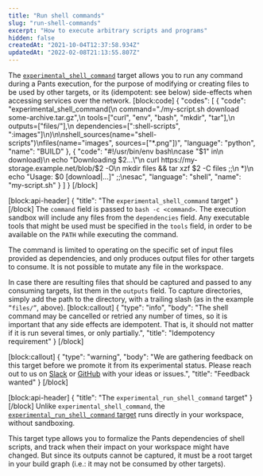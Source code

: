 ```yaml
---
title: "Run shell commands"
slug: "run-shell-commands"
excerpt: "How to execute arbitrary scripts and programs"
hidden: false
createdAt: "2021-10-04T12:37:58.934Z"
updatedAt: "2022-02-08T21:13:55.807Z"
---
```

The [`experimental_shell_command`](doc:reference-experimental_shell_command) target allows you to run any command during a Pants execution, for the purpose of modifying or creating files to be used by other targets, or its (idempotent: see below) side-effects when accessing services over the network.
[block:code]
{
  "codes": [
    {
      "code": "experimental_shell_command(\n    command=\"./my-script.sh download some-archive.tar.gz\",\n    tools=[\"curl\", \"env\", \"bash\", \"mkdir\", \"tar\"],\n    outputs=[\"files/\"],\n    dependencies=[\":shell-scripts\", \":images\"]\n)\n\nshell_sources(name=\"shell-scripts\")\nfiles(name=\"images\", sources=[\"*.png\"])",
      "language": "python",
      "name": "BUILD"
    },
    {
      "code": "#!/usr/bin/env bash\ncase \"$1\" in\n    download)\n        echo \"Downloading $2...\"\n        curl https://my-storage.example.net/blob/$2 -O\n        mkdir files && tar xzf $2 -C files ;;\n     *)\n        echo \"Usage: $0 [download|...]\" ;;\nesac",
      "language": "shell",
      "name": "my-script.sh"
    }
  ]
}
[/block]

[block:api-header]
{
  "title": "The `experimental_shell_command` target"
}
[/block]
The `command` field is passed to `bash -c <command>`. The execution sandbox will include any files from the `dependencies` field. Any executable tools that might be used must be specified in the `tools` field, in order to be available on the `PATH` while executing the command.

The command is limited to operating on the specific set of input files provided as dependencies, and only produces output files for other targets to consume. It is not possible to mutate any file in the workspace.

In case there are resulting files that should be captured and passed to any consuming targets, list them in the `outputs` field. To capture directories, simply add the path to the directory, with a trailing slash (as in the example `”files/”`, above).
[block:callout]
{
  "type": "info",
  "body": "The shell command may be cancelled or retried any number of times, so it is important that any side effects are idempotent. That is, it should not matter if it is run several times, or only partially.",
  "title": "Idempotency requirement"
}
[/block]

[block:callout]
{
  "type": "warning",
  "body": "We are gathering feedback on this target before we promote it from its experimental status. Please reach out to us on [Slack](doc:getting-help) or [GitHub](https://github.com/pantsbuild/pants) with your ideas or issues.",
  "title": "Feedback wanted"
}
[/block]

[block:api-header]
{
  "title": "The `experimental_run_shell_command` target"
}
[/block]
Unlike `experimental_shell_command`, the [`experimental_run_shell_command` target](doc:reference-experimental_run_shell_command) runs directly in your workspace, without sandboxing.

This target type allows you to formalize the Pants dependencies of shell scripts, and track when their impact on your workspace might have changed. But since its outputs cannot be captured, it must be a root target in your build graph (i.e.: it may not be consumed by other targets).